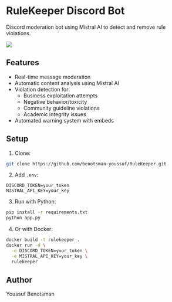 # RuleKeeper Discord Bot

Discord moderation bot using Mistral AI to detect and remove rule violations.

<img src="https://scontent.forn3-6.fna.fbcdn.net/v/t39.30808-6/447761280_908761131282105_2976580810188517736_n.jpg?_nc_cat=110&ccb=1-7&_nc_sid=833d8c&_nc_eui2=AeHGeOJ7rkdTyTK_8IEA44KqTvc5wnj7jCVO9znCePuMJWwJ6FZzu7h4CdOH2WV-GsvCcrZQAr0fAUJAxn4IvwoP&_nc_ohc=XffUjiZV-dsQ7kNvgHrviNt&_nc_zt=23&_nc_ht=scontent.forn3-6.fna&_nc_gid=A8OhmrrM2UvFd3FTaqNwacW&oh=00_AYCDqHBAVoTdpRXzaQfz9pftGUUqkPh84DchELWBgj1bcw&oe=67749D42">

## Features

- Real-time message moderation
- Automatic content analysis using Mistral AI
- Violation detection for:
  - Business exploitation attempts
  - Negative behavior/toxicity
  - Community guideline violations
  - Academic integrity issues
- Automated warning system with embeds

## Setup

1. Clone:
```bash
git clone https://github.com/benotsman-youssuf/RuleKeeper.git
```

2. Add `.env`:
```
DISCORD_TOKEN=your_token
MISTRAL_API_KEY=your_key
```

3. Run with Python:
```bash
pip install -r requirements.txt
python app.py
```

4. Or with Docker:
```bash
docker build -t rulekeeper .
docker run -d \
  -e DISCORD_TOKEN=your_token \
  -e MISTRAL_API_KEY=your_key \
  rulekeeper
```

## Author

Youssuf Benotsman
